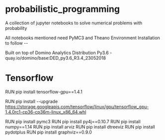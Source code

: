# probabilistic_programming
A collection of jupyter notebooks to solve numerical problems with probability

All notebooks mentioned need PyMC3 and Theano Environment
Installation to follow --

Built on top of Domino Analytics Distribution Py3.6 - quay.io/domino/base:DED_py3.6_R3.4_23052018

# Tensorflow
RUN pip install tensorflow-gpu==1.4.1

RUN pip install --upgrade https://storage.googleapis.com/tensorflow/linux/gpu/tensorflow_gpu-1.4.0rc1-cp36-cp36m-linux_x86_64.whl

RUN pip install pymc3
RUN pip install py4j==0.10.7
RUN pip install numpy==1.14
RUN pip install arviz
RUN pip install dtreeviz
RUN pip install pydotplus
RUN pip install graphviz==0.9.0
